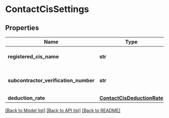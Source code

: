 # ContactCisSettings

## Properties
Name | Type | Description | Notes
------------ | ------------- | ------------- | -------------
**registered_cis_name** | **str** | the CIS name for the Contact | [optional] 
**subcontractor_verification_number** | **str** | The CIS Verification number for the contact | [optional] 
**deduction_rate** | [**ContactCisDeductionRate**](ContactCisDeductionRate.md) |  | [optional] 

[[Back to Model list]](../README.md#documentation-for-models) [[Back to API list]](../README.md#documentation-for-api-endpoints) [[Back to README]](../README.md)


